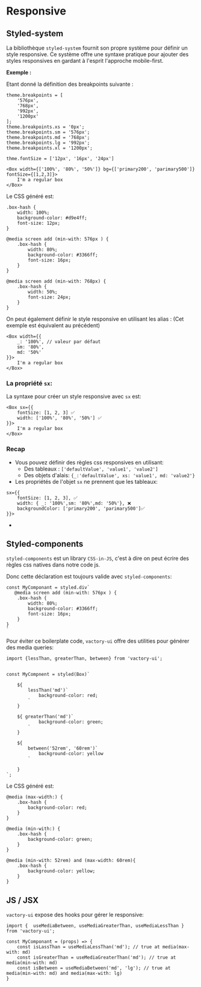 # Responsive

## Styled-system
La bibliothèque `styled-system` fournit son propre système pour définir un style responsive.
Ce système offre une syntaxe pratique pour ajouter des styles responsives en gardant à l'esprit l'approche mobile-first.

**Exemple :**

Etant donné la définition des breakpoints suivante :
```
theme.breakpoints = [
    '576px', 
    '768px', 
    '992px', 
    '1200px'
];
theme.breakpoints.xs = '0px';
theme.breakpoints.sm = '576px'; 
theme.breakpoints.md = '768px';
theme.breakpoints.lg = '992px'; 
theme.breakpoints.xl = '1200px';

thme.fontSize = ['12px', '16px', '24px']

```
 
```
<Box width={['100%', '80%', '50%']} bg={['primary200', 'parimary500']} fontSize={[1,2,3]}>
    I'm a regular box
</Box>
```

Le CSS généré est: 
```
.box-hash {
    width: 100%;
    background-color: #d9e4ff;
    font-size: 12px;
} 

@media screen add (min-with: 576px ) {
    .box-hash {
        width: 80%;
        background-color: #3366ff;
        font-size: 16px;
    } 
}

@media screen add (min-with: 768px) {
    .box-hash {
        width: 50%;
        font-size: 24px;
    } 
}
```
On peut également définir le style responsive en utilisant les alias : (Cet exemple est équivalent au précédent)
```
<Box width={{
    _: '100%', // valeur par défaut
    sm: '80%',
    md: '50%'
}}>
    I'm a regular box
</Box>
```

### La propriété `sx`:

La syntaxe pour créer un style responsive avec `sx` est:  
```
<Box sx={{
    fontSize: [1, 2, 3] ✅
    width: ['100%', '80%', '50%'] ✅
}}>
    I'm a regular box
</Box>
```


### Recap

- Vous pouvez définir des règles css responsives en utilisant:
    - Des tableaux : `['defaultValue', 'value1', 'value2']`
    - Des objets d'alais: `{_:'defaultValue', xs: 'value1', md: 'value2'}`
- Les propriétés de l'objet `sx` ne prennent que les tableaux:
```
sx={{
    fontSize: [1, 2, 3], ✅
    width: { _: '100%',sm: '80%',md: '50%'}, ❌
    backgroundColor: ['primary200', 'parimary500']✅
}}>
```
- 


## Styled-components

`styled-components` est un library `CSS-in-JS`, c'est à dire on peut écrire des règles css natives dans notre code js.

Donc cette déclaration est toujours valide avec `styled-components`:
```
const MyComponant = styled.div`
   @media screen add (min-with: 576px ) {
    .box-hash {
        width: 80%;
        background-color: #3366ff;
        font-size: 16px;
    } 
}
`
```

Pour éviter ce boilerplate code, `vactory-ui` offre des utilities pour générer des media queries:

```
import {lessThan, greaterThan, between} from 'vactory-ui';


const MyCompnent = styled(Box)`

    ${
        lessThan('md')`
            background-color: red;
        `
    }

    ${ greaterThan('md')`
            background-color: green;
        `
    }

    ${
        between('52rem', '60rem')`
            background-color: yellow
        `

    }
`;
```

Le CSS généré est:

```
@media (max-width:) {
    .box-hash {
        background-color: red;
    } 
}

@media (min-with:) {
    .box-hash {
        background-color: green;
    } 
}

@media (min-with: 52rem) and (max-width: 60rem){
    .box-hash {
        background-color: yellow;
    } 
}
```


## JS / JSX

`vactory-ui` expose des hooks pour gérer le responsive:
```
import {  useMediaBetween, useMediaGreaterThan, useMediaLessThan } from 'vactory-ui';

const MyComponant = (props) => {
    const isLassThan = useMediaLessThan('md'); // true at media(max-with: md)
    const isGreaterThan = useMediaGreaterThan('md'); // true at media(min-with: md)
    const isBetween = useMediaBetween('md', 'lg'); // true at media(min-with: md) and media(max-with: lg)
}

```

